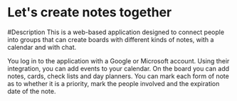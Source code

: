 # Let's create notes together

#Description
This is a web-based application designed to connect people into groups that can create boards with different kinds of notes, with a calendar and with chat.

You log in to the application with a Google or Microsoft account. Using their integration, you can add events to your calendar.
On the board you can add notes, cards, check lists and day planners.
You can mark each form of note as to whether it is a priority, mark the people involved and the expiration date of the note.


